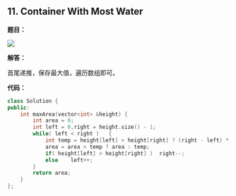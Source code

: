 ## 11. Container With Most Water

**题目：**

![](http://p9zl5r4hu.bkt.clouddn.com/2018-10-22leet_11.png)

**解答：**

首尾递推，保存最大值，遍历数组即可。

**代码：**

```cpp
class Solution {
public:
    int maxArea(vector<int> &height) {
        int area = 0;
        int left = 0,right = height.size() - 1;
        while( left < right )   {
            int temp = height[left] > height[right] ? (right - left) * height[right] : (right - left) * height[left];
            area = area > temp ? area : temp;
            if( height[left] > height[right] )  right--;
            else    left++;
        }
        return area;
    }
};
```

